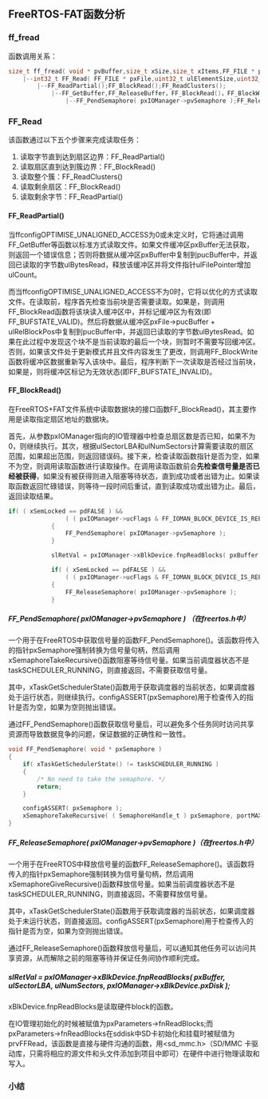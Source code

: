 ## FreeRTOS-FAT函数分析

### ff_fread

函数调用关系：

```c
size_t ff_fread( void * pvBuffer,size_t xSize,size_t xItems,FF_FILE * pxStream )
	|--int32_t FF_Read( FF_FILE * pxFile,uint32_t ulElementSize,uint32_t ulCount,uint8_t * pucBuffer )
		|--FF_ReadPartial();FF_BlockRead();FF_ReadClusters();
			|--FF_GetBuffer,FF_ReleaseBuffer，FF_BlockRead()，FF_BlockWrite()
                |--FF_PendSemaphore( pxIOManager->pvSemaphore );FF_ReleaseSemaphore( pxIOManager->pvSemaphore );
```

### FF_Read

该函数通过以下五个步骤来完成读取任务：

1. 读取字节直到达到扇区边界：FF_ReadPartial()
2. 读取扇区直到达到簇边界：FF_BlockRead()
3. 读取整个簇：FF_ReadClusters()
4. 读取剩余扇区：FF_BlockRead()
5. 读取剩余字节：FF_ReadPartial()

#### FF_ReadPartial() 

当ffconfigOPTIMISE_UNALIGNED_ACCESS为0或未定义时，它将通过调用FF_GetBuffer等函数以标准方式读取文件。如果文件缓冲区pxBuffer无法获取，则返回一个错误信息；否则将数据从缓冲区pxBuffer中复制到pucBuffer中，并返回已读取的字节数ulBytesRead，释放该缓冲区并将文件指针ulFilePointer增加ulCount。

而当ffconfigOPTIMISE_UNALIGNED_ACCESS不为0时，它将以优化的方式读取文件。在读取前，程序首先检查当前块是否需要读取。如果是，则调用FF_BlockRead函数将该块读入缓冲区中，并标记缓冲区为有效(即FF_BUFSTATE_VALID)。然后将数据从缓冲区pxFile->pucBuffer + ulRelBlockPos中复制到pucBuffer中，并返回已读取的字节数ulBytesRead。如果在此过程中发现这个块不是当前读取的最后一个块，则暂时不需要写回缓冲区。否则，如果该文件处于更新模式并且文件内容发生了更改，则调用FF_BlockWrite函数将缓冲区数据重新写入该块中。最后，程序判断下一次读取是否经过当前块，如果是，则将缓冲区标记为无效状态(即FF_BUFSTATE_INVALID)。

####  FF_BlockRead()

在FreeRTOS+FAT文件系统中读取数据块的接口函数FF_BlockRead()，其主要作用是读取指定扇区地址的数据块。

首先，从参数pxIOManager指向的IO管理器中检查总扇区数是否已知，如果不为0，则继续执行。其次，根据ulSectorLBA和ulNumSectors计算需要读取的扇区范围，如果超出范围，则返回错误码。接下来，检查读取函数指针是否为空，如果不为空，则调用读取函数进行读取操作。在调用读取函数前会**先检查信号量是否已经被获得**，如果没有被获得则进入阻塞等待状态，直到成功或者出错为止。如果读取函数返回忙碌错误，则等待一段时间后重试，直到读取成功或出错为止。最后，返回读取结果。

```c
if( ( xSemLocked == pdFALSE ) &&
                ( ( pxIOManager->ucFlags & FF_IOMAN_BLOCK_DEVICE_IS_REENTRANT ) == pdFALSE ) )
            {
                FF_PendSemaphore( pxIOManager->pvSemaphore );
            }

            slRetVal = pxIOManager->xBlkDevice.fnpReadBlocks( pxBuffer, ulSectorLBA, ulNumSectors, pxIOManager->xBlkDevice.pxDisk );

            if( ( xSemLocked == pdFALSE ) &&
                ( ( pxIOManager->ucFlags & FF_IOMAN_BLOCK_DEVICE_IS_REENTRANT ) == pdFALSE ) )
            {
                FF_ReleaseSemaphore( pxIOManager->pvSemaphore );
            }
```

##### FF_PendSemaphore( pxIOManager->pvSemaphore ) （在freertos.h中）

一个用于在FreeRTOS中获取信号量的函数FF_PendSemaphore()。该函数将传入的指针pxSemaphore强制转换为信号量句柄，然后调用xSemaphoreTakeRecursive()函数阻塞等待信号量。如果当前调度器状态不是taskSCHEDULER_RUNNING，则直接返回，不需要获取信号量。

其中，xTaskGetSchedulerState()函数用于获取调度器的当前状态，如果调度器处于运行状态，则继续执行。configASSERT(pxSemaphore)用于检查传入的指针是否为空，如果为空则抛出错误。

通过FF_PendSemaphore()函数获取信号量后，可以避免多个任务同时访问共享资源而导致数据竞争的问题，保证数据的正确性和一致性。

```c
void FF_PendSemaphore( void * pxSemaphore )
{
    if( xTaskGetSchedulerState() != taskSCHEDULER_RUNNING )
    {
        /* No need to take the semaphore. */
        return;
    }

    configASSERT( pxSemaphore );
    xSemaphoreTakeRecursive( ( SemaphoreHandle_t ) pxSemaphore, portMAX_DELAY );
}
```

##### FF_ReleaseSemaphore( pxIOManager->pvSemaphore )（在freertos.h中）

一个用于在FreeRTOS中释放信号量的函数FF_ReleaseSemaphore()。该函数将传入的指针pxSemaphore强制转换为信号量句柄，然后调用xSemaphoreGiveRecursive()函数释放信号量。如果当前调度器状态不是taskSCHEDULER_RUNNING，则直接返回，不需要释放信号量。

其中，xTaskGetSchedulerState()函数用于获取调度器的当前状态，如果调度器处于未运行状态，则直接返回。configASSERT(pxSemaphore)用于检查传入的指针是否为空，如果为空则抛出错误。

通过FF_ReleaseSemaphore()函数释放信号量后，可以通知其他任务可以访问共享资源，从而解除之前的阻塞等待并保证任务间协作顺利完成。

##### slRetVal = pxIOManager->xBlkDevice.fnpReadBlocks( pxBuffer, ulSectorLBA, ulNumSectors, pxIOManager->xBlkDevice.pxDisk );

xBlkDevice.fnpReadBlocks是读取硬件block的函数。

在IO管理初始化的时候被赋值为pxParameters->fnReadBlocks;而pxParameters->fnReadBlocks在sddisk中SD卡初始化和挂载时被赋值为prvFFRead，该函数是直接与硬件沟通的函数，用<sd_mmc.h>（SD/MMC 卡驱动库，只需将相应的源文件和头文件添加到项目中即可）在硬件中进行物理读取和写入。

### 小结

